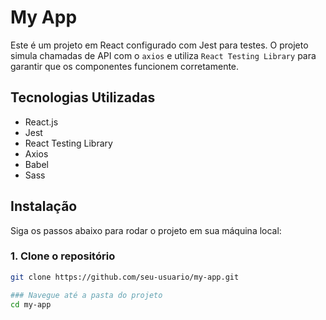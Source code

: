 # My App

Este é um projeto em React configurado com Jest para testes. O projeto simula chamadas de API com o `axios` e utiliza `React Testing Library` para garantir que os componentes funcionem corretamente.

## Tecnologias Utilizadas

- React.js
- Jest
- React Testing Library
- Axios
- Babel
- Sass

## Instalação

Siga os passos abaixo para rodar o projeto em sua máquina local:

### 1. Clone o repositório

```bash
git clone https://github.com/seu-usuario/my-app.git

### Navegue até a pasta do projeto
cd my-app





